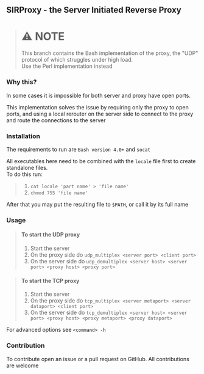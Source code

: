 ## SIRProxy - the Server Initiated Reverse Proxy

> # :warning: **NOTE** 
>
> This branch contains the Bash implementation of the proxy,
> the "UDP" protocol of which struggles under high load.  
> Use the Perl implementation instead

### Why this?

In some cases it is impossible for
both server and proxy have open ports.

This implementation solves the issue by requiring only
the proxy to open ports, and using a local rerouter
on the server side to connect to the proxy and route the
connections to the server

### Installation

The requirements to run are `Bash version 4.0+` and `socat`

All executables here need to be combined with the `locale` file first to create standalone files.  
To do this run:

> 1. `cat locale 'part name' > 'file name'`
> 2. `chmod 755 'file name'`

After that you may put the resulting file to `$PATH`, or call it by its full name

### Usage

> #### To start the UDP proxy
>
> 1. Start the server
> 2. On the proxy side do `udp_multiplex <server port> <client port>`
> 3. On the server side do `udp_demultiplex <server host> <server port> <proxy host> <proxy port>`

> #### To start the TCP proxy
>
> 1. Start the server
> 2. On the proxy side do `tcp_multiplex <server metaport> <server dataport> <client port>`
> 3. On the server side do `tcp_demultiplex <server host> <server port> <proxy host> <proxy metaport> <proxy dataport>`

For advanced options see `<command> -h`

### Contribution

To contribute open an issue or a pull request on GitHub. All contributions are welcome
